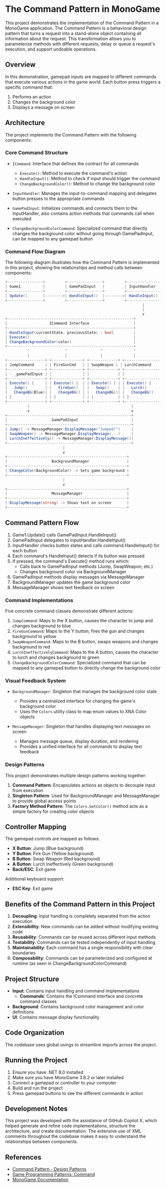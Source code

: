 # The Command Pattern in MonoGame

This project demonstrates the implementation of the Command Pattern in a MonoGame application. The Command Pattern is a behavioral design pattern that turns a request into a stand-alone object containing all information about the request. This transformation allows you to parameterize methods with different requests, delay or queue a request's execution, and support undoable operations.

## Overview

In this demonstration, gamepad inputs are mapped to different commands that execute various actions in the game world. Each button press triggers a specific command that:

1. Performs an action
2. Changes the background color
3. Displays a message on screen

## Architecture

The project implements the Command Pattern with the following components:

### Core Command Structure

- `ICommand`: Interface that defines the contract for all commands
  - `Execute()`: Method to execute the command's action
  - `HandleInput()`: Method to check if input should trigger the command
  - `ChangeBackgroundColor()`: Method to change the background color

- `InputHandler`: Manages the input-to-command mapping and delegates button presses to the appropriate commands

- `GamePadInput`: Initializes commands and connects them to the InputHandler, also contains action methods that commands call when executed

- `ChangeBackgroundColorCommand`: Specialized command that directly changes the background color without going through GamePadInput, can be mapped to any gamepad button

### Command Flow Diagram

The following diagram illustrates how the Command Pattern is implemented in this project, showing the relationships and method calls between components:
```csharp
+----------------+         +----------------+         +----------------+
| Game1          |         | GamePadInput   |         | InputHandler   |
+----------------+         +----------------+         +----------------+
| Update()       |-------->| HandleInput()  |-------->| HandleInput()  |
+----------------+         +----------------+         +----------------+
                                                              |
                                                              |
                                                              v
+---------------------------------------------------------+
|                   ICommand Interface                    |
+---------------------------------------------------------+
| HandleInput(currentState, previousState) : bool         |
| Execute()                                               |
| ChangeBackgroundColor(color)                            |
+---------------------------------------------------------+
          ^                ^               ^              ^
          |                |               |              |
+-----------------+ +--------------+ +-------------+ +-----------------+
| JumpCommand     | | FireGunCmd   | | SwapWeapon | | LurchCommand     |
+-----------------+ +--------------+ +-------------+ +-----------------+
| - _gamePadInput | |              | |             | |                 |
+-----------------+ +--------------+ +-------------+ +-----------------+
| Execute() {     | | Execute() {  | | Execute() { | | Execute() {     |
|   Jump()        | |   FireGun()  | |   Swap()    | |   Lurch()       |
|   ChangeBG(Blue)| |   ChangeBG() | |   ChangeBG()| |   ChangeBG()    |
| }               | | }            | | }           | | }               |
+-----------------+ +--------------+ +-------------+ +-----------------+
          |                                              |
          v                                              v
+--------------------------------------------------------+
|                    GamePadInput                        |
+--------------------------------------------------------+
| Jump() -> MessageManager.DisplayMessage("Jumped!")     |
| SwapWeapon() -> MessageManager.DisplayMessage(...)     |
| LurchIneffectively() -> MessageManager.DisplayMessage()|
+--------------------------------------------------------+
                          |
                          v
+------------------------------------------------------+
|                    BackgroundManager                 |
+------------------------------------------------------+
| ChangeColor(BackgroundColor) -> Sets game background |
+------------------------------------------------------+
                          |
                          v
+------------------------------------------------------+
|                    MessageManager                    |
+------------------------------------------------------+
| DisplayMessage(string) -> Shows text on screen       |
+------------------------------------------------------+
```

## Command Pattern Flow

1. Game1.Update() calls GamePadInput.HandleInput()
2. GamePadInput delegates to InputHandler.HandleInput()
3. InputHandler checks button states and calls command.HandleInput() for each button
4. Each command's HandleInput() detects if its button was pressed
5. If pressed, the command's Execute() method runs which:
   - Calls back to GamePadInput methods (Jump, SwapWeapon, etc.)
   - Changes background color via BackgroundManager
6. GamePadInput methods display messages via MessageManager
7. BackgroundManager updates the game background color
8. MessageManager shows text feedback on screen

### Command Implementations

Five concrete command classes demonstrate different actions:

1. `JumpCommand`: Maps to the X button, causes the character to jump and changes background to blue
2. `FireGunCommand`: Maps to the Y button, fires the gun and changes background to yellow
3. `SwapWeaponCommand`: Maps to the B button, swaps weapons and changes background to red
4. `LurchIneffectivelyCommand`: Maps to the A button, causes the character to lurch and changes background to green
5. `ChangeBackgroundColorCommand`: Specialized command that can be mapped to any gamepad button to directly change the background color

### Visual Feedback System

- `BackgroundManager`: Singleton that manages the background color state
  - Provides a centralized interface for changing the game's background color
  - Uses the `Colors` utility class to map enum values to XNA Color objects

- `MessageManager`: Singleton that handles displaying text messages on screen
  - Manages message queue, display duration, and rendering
  - Provides a unified interface for all commands to display text feedback

### Design Patterns

This project demonstrates multiple design patterns working together:

1. **Command Pattern**: Encapsulates actions as objects to decouple input from execution
2. **Singleton Pattern**: Used for BackgroundManager and MessageManager to provide global access points
3. **Factory Method Pattern**: The `Colors.GetColor()` method acts as a simple factory for creating color objects

## Controller Mapping

The gamepad controls are mapped as follows:

- **X Button**: Jump (Blue background)
- **Y Button**: Fire Gun (Yellow background)
- **B Button**: Swap Weapon (Red background)
- **A Button**: Lurch Ineffectively (Green background)
- **Back/ESC**: Exit game

Additional keyboard support:
- **ESC Key**: Exit game

## Benefits of the Command Pattern in this Project

1. **Decoupling**: Input handling is completely separated from the action execution
2. **Extensibility**: New commands can be added without modifying existing code
3. **Reusability**: Commands can be reused across different input methods
4. **Testability**: Commands can be tested independently of input handling
5. **Maintainability**: Each command has a single responsibility with clear boundaries
6. **Composability**: Commands can be parameterized and configured at runtime (as seen in ChangeBackgroundColorCommand)

## Project Structure

- **Input**: Contains input handling and command implementations
  - **Commands**: Contains the ICommand interface and concrete command classes
- **Background**: Contains background color management and color definitions
- **UI**: Contains message display functionality

## Code Organization

The codebase uses global usings to streamline imports across the project.

## Running the Project

1. Ensure you have .NET 8.0 installed
2. Make sure you have MonoGame 3.8.2 or later installed
3. Connect a gamepad or controller to your computer
4. Build and run the project
5. Press gamepad buttons to see the different commands in action

## Development Notes

This project was developed with the assistance of GitHub Copilot X, which helped generate and refine code implementations, structure the architecture, and create documentation. The extensive use of XML comments throughout the codebase makes it easy to understand the relationships between components.

## References

- [Command Pattern - Design Patterns](https://refactoring.guru/design-patterns/command)
- [Game Programming Patterns: Command](https://gameprogrammingpatterns.com/command.html)
- [MonoGame Documentation](https://docs.monogame.net/)
